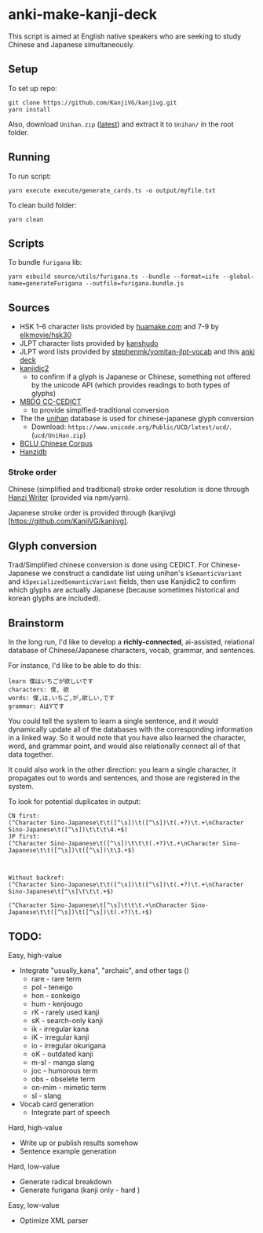 # anki-make-kanji-deck

This script is aimed at English native speakers who are seeking to study Chinese and Japanese simultaneously.

## Setup

To set up repo:
```
git clone https://github.com/KanjiVG/kanjivg.git
yarn install
```

Also, download `Unihan.zip` ([latest](https://www.unicode.org/Public/UCD/latest/ucd/)) and extract it to `Unihan/` in the root folder.

## Running
To run script:
```
yarn execute execute/generate_cards.ts -o output/myfile.txt
```

To clean build folder:
```
yarn clean
```

## Scripts
To bundle `furigana` lib:

```
yarn esbuild source/utils/furigana.ts --bundle --format=iife --global-name=generateFurigana --outfile=furigana.bundle.js
```

## Sources
* HSK 1-6 character lists provided by [huamake.com](https://huamake.com/1to6Lists.htm) and 7-9 by [elkmovie/hsk30](https://github.com/elkmovie/hsk30/blob/main/charlist.txt)
* JLPT character lists provided by [kanshudo](https://www.kanshudo.com/collections/jlpt_kanji)
* JLPT word lists provided by [stephenmk/yomitan-jlpt-vocab](https://github.com/stephenmk/yomitan-jlpt-vocab/tree/main) and this [anki deck](https://ankiweb.net/shared/info/1550984460)
* [kanjidic2](https://www.edrdg.org/kanjidic/kanjd2index_legacy.html)
  * to confirm if a glyph is Japanese or Chinese, something not offered by the unicode API (which provides readings to both types of glyphs)
* [MBDG CC-CEDICT](https://www.mdbg.net/chinese/dictionary?page=cedict)
  * to provide simplfied-traditional conversion
* The the [unihan](https://www.unicode.org/charts/unihan.html) database is used for chinese-japanese glyph conversion
  * Download: `https://www.unicode.org/Public/UCD/latest/ucd/`. (`ucd/UniHan.zip`)
* [BCLU Chinese Corpus](https://www.plecoforums.com/threads/word-frequency-list-based-on-a-15-billion-character-corpus-bcc-blcu-chinese-corpus.5859/)
* [Hanzidb](https://github.com/ruddfawcett/hanziDB.csv/tree/master/data)


### Stroke order
Chinese (simplified and traditional) stroke order resolution is done through [Hanzi Writer](https://hanziwriter.org/) (provided via npm/yarn).

Japanese stroke order is provided through (kanjivg)[https://github.com/KanjiVG/kanjivg].

## Glyph conversion

Trad/Simplified chinese conversion is done using CEDICT. For Chinese-Japanese we construct a candidate list using unihan's `kSemanticVariant` and `kSpecializedSemanticVariant` fields, then use Kanjidic2 to confirm which glyphs are actually Japanese (because sometimes historical and korean glyphs are included).




## Brainstorm
In the long run, I'd like to develop a **richly-connected**, ai-assisted, relational database of Chinese/Japanese characters, vocab, grammar, and sentences.

For instance, I'd like to be able to do this:
```
learn 僕はいちごが欲しいです
characters: 僕, 欲
words: 僕,は,いちご,が,欲しい,です
grammar: AはYです
```
You could tell the system to learn a single sentence, and it would dynamically update all of the databases with the corresponding information in a linked way. So it would note that you have also learned the character, word, and grammar point, and would also relationally connect all of that data together.

It could also work in the other direction: you learn a single character, it propagates out to words and sentences, and those are registered in the system.

To look for potential duplicates in output:
```
CN first:
(^Character Sino-Japanese\t\t([^\s])\t([^\s])\t(.+?)\t.+\nCharacter Sino-Japanese\t([^\s])\t\t\t\4.+$)
JP first:
(^Character Sino-Japanese\t([^\s])\t\t\t(.+?)\t.+\nCharacter Sino-Japanese\t\t([^\s])\t([^\s])\t\3.+$)



Without backref:
(^Character Sino-Japanese\t\t([^\s])\t([^\s])\t(.+?)\t.+\nCharacter Sino-Japanese\t[^\s]\t\t\t.+$)

(^Character Sino-Japanese\t[^\s]\t\t\t.+\nCharacter Sino-Japanese\t\t([^\s])\t([^\s])\t(.+?)\t.+$)
```


## TODO:

Easy, high-value
* Integrate "usually_kana", "archaic", and other tags ()
  * rare - rare term
  * pol - teneigo
  * hon - sonkeigo
  * hum - kenjougo
  * rK - rarely used kanji
  * sK - search-only kanji
  * ik - irregular kana
  * iK - irregular kanji
  * io - irregular okurigana
  * oK - outdated kanji
  * m-sl - manga slang
  * joc - humorous term
  * obs - obselete term
  * on-mim - mimetic term
  * sl - slang
* Vocab card generation
  * Integrate part of speech

Hard, high-value  
* Write up or publish results somehow
* Sentence example generation

Hard, low-value
* Generate radical breakdown
* Generate furigana (kanji only - hard )

Easy, low-value
* Optimize XML parser